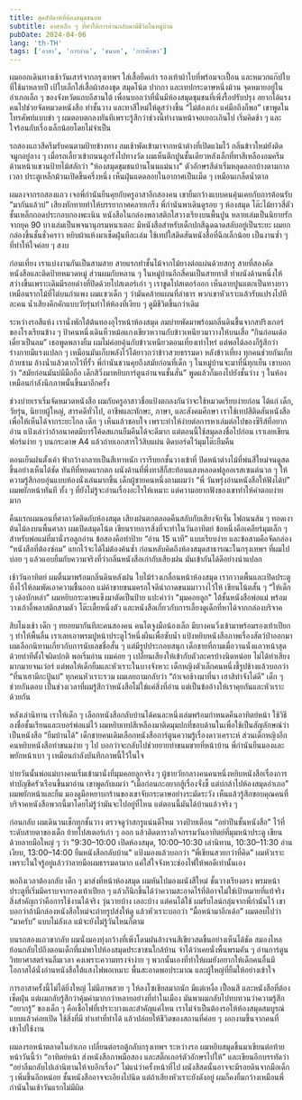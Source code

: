 ```yaml
---
title: สุดสัปดาห์ที่ห้องสมุดชนบท
subtitle: อาสาเล็ก ๆ ที่ทำให้การอ่านกลับมามีชีวิตในหมู่บ้าน
pubDate: 2024-04-06
lang: 'th-TH'
tags: ['อาสา', 'การอ่าน', 'ชนบท', 'การศึกษา']
---
```


ผมออกเดินทางเช้าวันเสาร์จากกรุงเทพฯ ใส่เสื้อยืดเก่า รองเท้าผ้าใบที่พร้อมจะเปื้อน และหมวกแก๊ปใบที่ใช้มาหลายปี เป้ใบเล็กใส่เสื้อผ้าสองชุด สมุดโน้ต ปากกา และเทปกระดาษหนึ่งม้วน จุดหมายอยู่ในอำเภอเล็ก ๆ ของจังหวัดแถบอีสานใต้ เพื่อนบอกว่าที่นั่นมีห้องสมุดชุมชนที่เพิ่งรื้อปรับปรุง อยากได้แรงคนไปช่วยจัดหมวดหนังสือ ทำชั้นวาง และทาสีใหม่ให้ดูสว่างขึ้น “ไม่ต้องเก่ง แค่มือถึงก็พอ” เขาพูดในโทรศัพท์แบบขำ ๆ ผมตอบตกลงทันทีเพราะรู้สึกว่าช่วงนี้ทำงานหน้าจอเยอะเกินไป เริ่มคิดช้า ๆ และใจร้อนกับเรื่องเล็กน้อยโดยไม่จำเป็น

รถสองแถวสีครีมรับคนตามป้ายข้างทาง ลมเช้าพัดเข้ามาจากหน้าต่างที่เปิดแง้มไว้ กลิ่นข้าวใหม่ยังติดจมูกอยู่ลาง ๆ เมื่อรถเลี้ยวเข้าถนนลูกรังไปทางวัด ผมเห็นตึกปูนชั้นเดียวหลังเล็กที่ทาสีเหลืองอมครีม ด้านหน้าแขวนป้ายไม้สลักว่า "ห้องสมุดชุมชนบ้านโนนแม่นาง" ตัวอักษรสีดำเริ่มหลุดลอกบ้างตามกาลเวลา ประตูเหล็กม้วนเปิดขึ้นครึ่งหนึ่ง เห็นฝุ่นแดดลอยในอากาศเป็นเม็ด ๆ เหมือนเกล็ดน้ำตาล

ผมลงจากรถสองแถว เจอพี่กำนันยืนคุยกับครูอาสาอีกสองคน เขายิ้มกว้างแบบคนคุ้นเคยกับการต้อนรับ “มากันแล้วบ่” เสียงทักทายทำให้บรรยากาศคลายเกร็ง พี่กำนันพาเดินดูรอบ ๆ ห้องสมุด โต๊ะไม้ยาวสี่ตัว ชั้นเหล็กถอดประกอบกองพะเนิน หนังสือในกล่องพลาสติกใสวางเรียงบนพื้นปูน หลายเล่มเป็นนิยายรักจากยุค 90 บางเล่มเป็นพจนานุกรมหนาเตอะ มีหนังสือสำหรับเด็กปกสีฉูดฉาดสลับอยู่เป็นระยะ ผมยกกล่องขึ้นชั้นชั่วคราว หยิบผ้าแห้งมาเช็ดฝุ่นทีละเล่ม ใช้เทปใสติดสันหนังสือที่ฉีกเล็กน้อย เป็นงานซ้ำ ๆ ที่ทำให้ใจค่อย ๆ สงบ

ก่อนเที่ยง เราแบ่งงานกันเป็นสามสาย สายแรกทำชั้นไม้จากไม้ยางต่อแผ่นด้วยสกรู สายที่สองคัดหนังสือและติดป้ายหมวดหมู่ ส่วนผมกับหลาน ๆ ในหมู่บ้านอีกสี่คนเป็นสายทาสี ทำผนังด้านหนึ่งให้สว่างขึ้นเพราะเดิมมีรอยด่างที่ปิดด้วยโปสเตอร์เก่า ๆ เราขูดโปสเตอร์ออก เห็นลายปูนแตกเป็นทางยาวเหมือนรากไม้ที่ไต่บนกำแพง ผมแซวเด็ก ๆ ว่ามันคล้ายแผนที่ลำธาร พวกเขาหัวเราะแล้วรับแปรงไปทีละคน น้ำเสียงคึกคักแบบวัยรุ่นทำให้ห้องที่เงียบ ๆ ดูมีชีวิตขึ้นกว่าเดิม

ระหว่างรอสีแห้ง เรานั่งพักใต้ต้นทองอุไรหน้าห้องสมุด ลมบ่ายพัดมาพร้อมกลิ่นดินชื้นจากสปริงเกอร์ของโรงเรียนข้าง ๆ ป้าคนหนึ่งเดินหิ้วหม้อแกงเขียวหวานกับข้าวเหนียวมาวางให้บนเสื่อ “กินก่อนเด้อ เดี๋ยวเป็นลม” เธอพูดพลางยิ้ม ผมไม่ค่อยคุ้นกับข้าวเหนียวตอนเที่ยงเท่าไหร่ แต่พอได้ลองก็รู้สึกว่าร่างกายมีแรงแปลก ๆ เหมือนมันเก็บพลังไว้ได้ยาวกว่าข้าวสวยธรรมดา หลังข้าวเที่ยง ทุกคนช่วยกันเก็บถ้วยชาม ล้างน้ำแล้วตากไว้ที่รั้ว พี่กำนันชวนคุยถึงสมัยก่อนที่เด็ก ๆ ในหมู่บ้านจะมาที่นี่ทุกเย็น เขาบอกว่า “สมัยก่อนมันบ่มีมือถือ เด็กสิวิ่งมาหยิบการ์ตูนอ่านจนชั้นสั่น” พูดแล้วก็มองไปยังชั้นว่าง ๆ ในห้อง เหมือนกำลังนึกภาพนั้นขึ้นมาอีกครั้ง

ช่วงบ่ายเราเริ่มจัดหมวดหนังสือ ผมกับครูอาสาวชื่อแป้งตกลงกันว่าจะใช้หมวดเรียบง่ายก่อน ได้แก่ เด็ก, วัยรุ่น, นิยายผู้ใหญ่, สารคดีทั่วไป, อาชีพและทักษะ, ภาษา, และสังคมศึกษา เราใช้เทปสีติดสันหนังสือเพื่อให้เห็นได้จากระยะไกล เด็ก ๆ เห็นแล้วชอบใจ เพราะทำให้ง่ายต่อการหาเล่มต่อไปของซีรีส์ที่อยากอ่าน แป้งเล่าว่าถ้าอนาคตมีบาร์โค้ดสแกนยืมคืนได้จะดีมาก แต่ตอนนี้ใช้สมุดลงชื่อไปก่อน เราเลยเขียนฟอร์มง่าย ๆ บนกระดาษ A4 แล้วถ่ายเอกสารไว้สิบแผ่น ติดบอร์ดไว้มุมโต๊ะยืมคืน

ตอนเย็นฝนตั้งเค้า ฟ้ากว้างกลายเป็นสีเทาหนัก เรารีบยกชั้นวางเข้าที่ ปิดหน้าต่างไม้ที่พ่นสีใหม่จนดูสดขึ้นอย่างเห็นได้ชัด ทันทีที่หยดแรกตก ผนังด้านที่พึ่งทาสีก็สะท้อนแสงหลอดฟลูออเรสเซนต์นวล ๆ ให้ความรู้สึกอบอุ่นแบบห้องนั่งเล่นมากขึ้น เด็กผู้ชายคนหนึ่งถามผมว่า “พี่ วันพรุ่งอ่านหนังสือให้ฟังได้บ่” ผมพยักหน้าทันที ทั้ง ๆ ที่ยังไม่รู้จะอ่านเรื่องอะไรให้เหมาะ แต่ความอยากฟังของเขาทำให้คำตอบง่ายมาก

คืนแรกผมนอนที่ศาลาวัดติดกับห้องสมุด เสียงฝนตกตลอดคืนสลับกับเสียงจักจั่น ไฟถนนส้ม ๆ ทอดเงาต้นไม้ลงบนพื้นศาลา ผมเปิดสมุดโน้ต เขียนรายการสิ่งที่จะทำในวันอาทิตย์ ข้อหนึ่งคือเคลียร์มุมเล็ก ๆ สำหรับพ่อแม่ที่มานั่งรอลูกอ่าน ข้อสองคือทำป้าย “อ่าน 15 นาที” แบบเรียบง่าย และข้อสามคือจัดกล่อง “หนังสือที่ต้องซ่อม” แยกไว้จะได้ไม่ต้องค้นซ้ำ ก่อนหลับคิดถึงห้องสมุดสาธารณะในกรุงเทพฯ ที่ผมไปบ่อย ๆ แล้วแอบยิ้มกับความจริงที่ว่ากลิ่นหนังสือเก่ากับเสียงฝน มันเข้ากันได้ดีอย่างน่าแปลก

เช้าวันอาทิตย์ ผมตื่นมาพร้อมกลิ่นดินหลังฝน ใบไม้ร่วงเกลื่อนหน้าห้องสมุด เรากวาดพื้นและเปิดประตูทิ้งไว้ให้ลมพัดเอาความชื้นออก แม่ค้าขายขนมครกใจดีนำถาดขนมมาวางไว้ให้ เขียนโน้ตสั้น ๆ “ให้เด็ก ๆ เด้อบักหล่า” ผมหยิบกระดาษแข็งมาตัดเป็นป้าย แปะคำว่า "มุมคอยลูก" ใต้ชั้นหนังสือพ่อแม่ พร้อมวางเก้าอี้พลาสติกสามตัว โต๊ะเตี้ยหนึ่งตัว และหนังสือเกี่ยวกับการเลี้ยงดูเด็กที่หาได้จากกล่องบริจาค

สิบโมงเช้า เด็ก ๆ ทยอยมากันทีละคนสองคน คนโตจูงมือน้องเล็ก มีบางคนวิ่งเข้ามาพร้อมรองเท้าเปียก ๆ ทำให้พื้นลื่น เราเลยเอาพรมปูหน้าประตูไว้หนึ่งผืนเพื่อซับน้ำ แป้งหยิบหนังสือภาพเรื่องสัตว์ป่าออกมา ผมเลือกนิทานเกี่ยวกับการนับเลขชื่อสั้น ๆ แต่มีรูปประกอบสนุก เด็กชายที่ถามเมื่อวานนั่งแถวหน้าสุดด้วยท่าทีตั้งใจผิดปกติ พอเริ่มอ่าน ผมค่อย ๆ เปลี่ยนเสียงให้เข้ากับตัวละครบ้างนิดหน่อย ไม่ได้ทำเสียงมากมายจนเว่อร์ แต่พอให้เด็กยิ้มและหัวเราะในบางจังหวะ เด็กหญิงตัวเล็กคนหนึ่งชี้รูปช้างแล้วบอกว่า “ที่นาเฮามีกะปู้นบ่” ทุกคนหัวเราะรวม ผมเลยถามกลับว่า “ถ้าเจอช้างมาที่นา เฮาสิทำจังได๋ดี” เด็ก ๆ ช่วยกันตอบ เป็นช่วงเวลาที่ผมรู้สึกว่าหนังสือไม่ใช่แค่สิ่งที่อ่าน แต่เป็นข้ออ้างให้เราคุยกันและหัวเราะด้วยกัน

หลังเล่านิทาน เราให้เด็ก ๆ เลือกหนังสือกลับบ้านได้คนละหนึ่งเล่มพร้อมกำหนดคืนอาทิตย์หน้า ใช้วิธีลงชื่อชั้นเรียนและเบอร์พ่อแม่ไว้ ผมหยิบเทปสีเหลืองมาติดมุมปกที่ขอบด้านในเพื่อใช้เป็นสัญลักษณ์ว่าเป็นหนังสือ “ยืมบ้านได้” เด็กชายคนเดิมเลือกหนังสือการ์ตูนความรู้เรื่องดาวเคราะห์ ส่วนเด็กหญิงอีกคนหยิบหนังสือทำขนมง่าย ๆ ไป บอกว่าจะกลับไปช่วยยายทำขนมขายที่หน้าบ้าน พี่กำนันยืนมองและพยักหน้าเบา ๆ เหมือนกำลังบันทึกภาพนี้ไว้ในใจ

บ่ายวันนั้นพ่อแม่บางคนเริ่มเข้ามานั่งที่มุมคอยลูกจริง ๆ ผู้ชายวัยกลางคนคนหนึ่งหยิบหนังสือเรื่องการทำบัญชีครัวเรือนขึ้นมาอ่าน เขาพูดกับผมว่า “เมื่อก่อนกะอยากฮู้เรื่องจั่งซี้ แต่บ่กล้าไปห้องสมุดอำเภอ” ผมพยักหน้าและยิ้ม มองดูมือหยาบกร้านของเขาจับกระดาษอย่างระมัดระวัง เห็นแล้วรู้สึกขอบคุณคนที่บริจาคหนังสือพวกนี้มาโดยไม่รู้ว่ามันจะไปอยู่ที่ไหน แต่ตอนนี้มันได้บ้านแล้วจริง ๆ

ก่อนกลับ ผมเดินวนเช็กทุกชั้นวาง ตรวจดูว่าสกรูแน่นดีไหม วางป้ายเตือน “อย่าปีนชั้นหนังสือ” ไว้ที่ระดับสายตาของเด็ก ย้ายโปสเตอร์เก่า ๆ ออก แล้วติดตารางกิจกรรมวันอาทิตย์ที่มุมหน้าประตู เขียนด้วยลายมือใหญ่ ๆ ว่า "9:30–10:00 เปิดห้องสมุด, 10:00–10:30 เล่านิทาน, 10:30–11:30 อ่านเงียบ, 13:00–14:00 ยืมหนังสือกลับบ้าน" แป้งมองแล้วบอกว่า “พี่เขียนสวยกว่าที่คิด” ผมหัวเราะเพราะในใจรู้อยู่แล้วว่าลายมือผมธรรมดามาก แค่ใส่ใจจังหวะช่องไฟให้พอดีเท่านั้นเอง

พอถึงเวลาต้องกลับ เด็ก ๆ มาส่งที่หน้าห้องสมุด ผมหันไปมองผนังสีใหม่ ชั้นวางเรียงตรง พรมหน้าประตูที่เริ่มมีคราบจากรองเท้าเปียก ๆ แล้วก็นึกขึ้นได้ว่าความสะอาดไร้ที่ติอาจไม่ใช่เป้าหมายที่แท้จริง สิ่งสำคัญกว่าคือการใช้งานได้จริง วุ่นวายบ้าง เลอะบ้าง แต่คนได้ใช้ ผมรับไลน์กลุ่มจากพี่กำนันไว้ เขาบอกว่าถ้ามีกล่องหนังสือใหม่จะถ่ายรูปส่งให้ดู แล้วหัวเราะบอกว่า “มื้อหน้ามาอีกเด้อ” ผมตอบไปว่า “มาครับ” แบบไม่ลังเล แม้จะยังไม่รู้วันไหนก็ตาม

บนรถสองแถวขากลับ ผมนั่งมองทุ่งกว้างที่เพิ่งโดนฝนล้างจนสีเขียวสดขึ้นอย่างเห็นได้ชัด สมองไหลย้อนกลับไปถึงตอนเด็กที่แม่พาไปห้องสมุดประชาชนใกล้บ้าน จำได้ว่าเคยนั่งพื้นพรมคัน ๆ อ่านการ์ตูนวิทยาศาสตร์จนลืมเวลา คงเพราะความทรงจำง่าย ๆ พวกนั้นเองที่ทำให้ผมยังอยากให้เด็กคนอื่นมีโอกาสได้นั่งอ่านหนังสือใต้แสงไฟพอเหมาะ พื้นสะอาดพอประมาณ และผู้ใหญ่ที่ยิ้มให้อย่างเข้าใจ

การอาสาครั้งนี้ไม่ได้ยิ่งใหญ่ ไม่มีภาพสวย ๆ ให้ลงโซเชียลมากนัก มีแต่เหงื่อ เปื้อนสี และหนังสือที่ต้องเช็ดฝุ่น แต่ผมกลับรู้สึกว่าคุ้มค่ามากกว่าหลายอย่างที่ทำในเมือง มันพาผมกลับไปทบทวนว่าความรู้สึก “อยากรู้” ของเด็ก ๆ คือเชื้อไฟที่เปราะบางและสำคัญแค่ไหน เราไม่จำเป็นต้องรอให้ห้องสมุดสมบูรณ์แบบแล้วค่อยเปิด ใช้สิ่งที่มี ทำเท่าที่ทำได้ แล้วปล่อยให้ชีวิตของสถานที่ค่อย ๆ งอกงามขึ้นจากคนที่เข้าไปใช้งาน

ผมลงรถหน้าตลาดในอำเภอ เปลี่ยนต่อรถตู้กลับกรุงเทพฯ ระหว่างรอ ผมหยิบสมุดขึ้นมาเขียนต่อท้ายหน้าวันนี้ว่า “อาทิตย์หน้า ส่งหนังสือภาพมือสอง และสติ๊กเกอร์ตัวอักษรไปให้” และเขียนอีกบรรทัดว่า “อย่าลืมกลับไปเล่านิทานให้จบอีกเรื่อง” ไม่แน่ว่าครั้งหน้าที่ไป ผนังสีสดนั้นอาจจะมีรอยดินจากมือเด็ก ๆ เพิ่มขึ้นอีกหน่อย ชั้นหนังสืออาจจะเอียงไปนิด แต่ถ้าเสียงหัวเราะยังดังอยู่ ผมก็คงยิ้มกว้างเหมือนพี่กำนันในเช้าวันแรกไม่มีผิด


